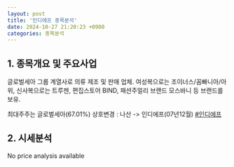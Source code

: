 ```yaml
---
layout: post
title: '인디에프 종목분석'
date: 2024-10-27 21:20:23 +0900
categories: 종목분석
---
```


## 1. 종목개요 및 주요사업

글로벌세아 그룹 계열사로 의류 제조 및 판매 업체. 여성복으로는 조이너스/꼼빠니아/아위, 신사복으로는 트루젠, 편집스토어 BIND, 패션주얼리 브랜드 모스바니 등 브랜드를 보유.

최대주주는 글로벌세아(67.01%) 상호변경 : 나산 -> 인디에프(07년12월)
[#인디에프](#)

## 2. 시세분석

No price analysis available
